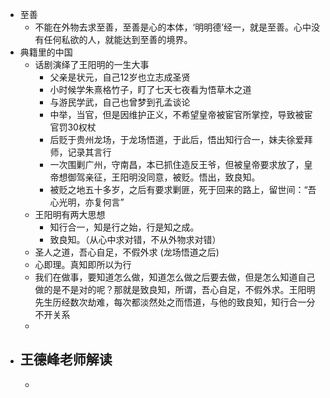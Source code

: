 - 至善
	- 不能在外物去求至善，至善是心的本体，‘明明德’经一，就是至善。心中没有任何私欲的人，就能达到至善的境界。
- 典籍里的中国
	- 话剧演绎了王阳明的一生大事
		- 父亲是状元，自己12岁也立志成圣贤
		- 小时候学朱熹格竹子，盯了七天七夜看为悟草木之道
		- 与游民学武，自己也曾梦到孔孟谈论
		- 中举，当官，但是因维护正义，不希望皇帝被宦官所掌控，导致被宦官罚30权杖
		- 后贬于贵州龙场，于龙场悟道，于此后，悟出知行合一，妹夫徐爱拜师，记录其言行
		- 一次围剿广州，守南昌，本已抓住造反王爷，但被皇帝要求放了，皇帝想御驾亲征，王阳明没同意，被贬。悟出，致良知。
		- 被贬之地五十多岁，之后有要求剿匪，死于回来的路上，留世间：“吾心光明，亦复何言”
	- 王阳明有两大思想
		- 知行合一，知是行之始，行是知之成。
		- 致良知。（从心中求对错，不从外物求对错）
	- 圣人之道，吾心自足，不假外求 (龙场悟道之后)
	- 心即理。真知即所以为行
	- 我们在做事，要知道怎么做，知道怎么做之后要去做，但是怎么知道自己做的是不是对的呢？那就是致良知，所谓，吾心自足，不假外求。王阳明先生历经数次劫难，每次都淡然处之而悟道，与他的致良知，知行合一分不开关系
	-
- 王德峰老师解读
	-
	-